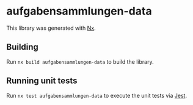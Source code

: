 # aufgabensammlungen-data

This library was generated with [Nx](https://nx.dev).

## Building

Run `nx build aufgabensammlungen-data` to build the library.

## Running unit tests

Run `nx test aufgabensammlungen-data` to execute the unit tests via [Jest](https://jestjs.io).
